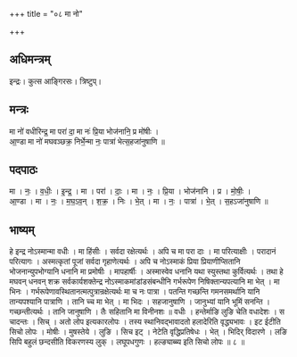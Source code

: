 +++
title = "०८ मा नो"

+++
## अधिमन्त्रम्
इन्द्रः। कुत्स आङ्गिरसः। त्रिष्टुप्।

## मन्त्रः
मा नो॑ वधीरिन्द्र॒ मा परा॑ दा॒ मा नः॑ प्रि॒या भोज॑नानि॒ प्र मो॑षीः ।  
आ॒ण्डा मा नो॑ मघवञ्छक्र॒ निर्भे॒न्मा नः॒ पात्रा॑ भेत्स॒हजा॑नुषाणि ॥

## पदपाठः
मा । नः॒ । व॒धीः॒ । इ॒न्द्र॒ । मा । परा॑ । दाः॒ । मा । नः॒ । प्रि॒या । भोज॑नानि । प्र । मो॒षीः॒ ।  
आ॒ण्डा । मा । नः॒ । म॒घ॒ऽव॒न् । श॒क्र॒ । निः । भे॒त् । मा । नः॒ । पात्रा॑ । भे॒त् । स॒हऽजा॑नुषाणि ॥

## भाष्यम्
हे इन्द्र नोऽस्मान्मा वधीः । मा हिंसीः । सर्वदा रक्षेत्यर्थः । अपि च मा परा दाः । मा परित्याक्षीः । परादानं परित्यागः । अस्मत्कृतां पूजां सर्वदा गृहाणेत्यर्थः । अपि च नोऽस्माकं प्रिया प्रियाणीप्सितानि भोजनान्युपभोग्यानि धनानि मा प्रमोषीः । मापहार्षीः । अस्मास्वेव धनानि यथा स्युस्तथा कुर्वित्यर्थः । तथा हे मघवन् धनवन् शक्र सर्वकार्यशक्तेन्द्र नोऽस्माकमांडांडसंबन्धीनि गर्भरूपेण निषिक्तान्यपत्यानि मा भेत् । मा भिनः । गर्भरूपेणावस्थितानत्मत्पुत्रान्रक्षेत्यर्थः मा च नः पात्रा । पतन्ति गच्छन्ति गमनसमर्थानि यानि तान्यपश्यानि पात्राणि । तानि च्च मा भेत् । मा भिदः । सहजानुषाणि । जानुभ्यां यानि भूमिं सनन्ति । गच्छन्तीत्यर्थः । तानि जानुषाणि । तैः सहितानि मा विनीनशः ॥ वधीः । हन्तेर्माङि लुङि चेति वधादेशः । स चादन्तः । सिच् । अतो लोप इत्यकारलोपः । तस्य स्थानिवद्भावादतो हलादेरिति वृद्ध्यभावः । इट ईटीति सिचो लोपः । मोषीः । मुषस्तेये । लुङि । सिच इट् । नेटेति वृद्धिप्रतिषेधः । भेत् । भिदिर् विदारणे । लङि सिपि बहुलं छन्दसीति विकरणस्य लुक् । लघूपधगुणः । हल्ङ्याब्ब्य इति सिचो लोपः ॥ ८ ॥